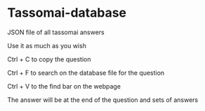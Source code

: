 # Tassomai-database
JSON file of all tassomai answers

Use it as much as you wish

Ctrl + C to copy the question

Ctrl + F to search on the database file for the question

Ctrl + V to the find bar on the webpage

The answer will be at the end of the question and sets of answers
